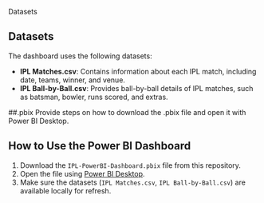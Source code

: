 Datasets
## Datasets
The dashboard uses the following datasets:
- **IPL Matches.csv**: Contains information about each IPL match, including date, teams, winner, and venue.
- **IPL Ball-by-Ball.csv**: Provides ball-by-ball details of IPL matches, such as batsman, bowler, runs scored, and extras.


##.pbix 
Provide steps on how to download the .pbix file and open it with Power BI Desktop.
## How to Use the Power BI Dashboard
1. Download the `IPL-PowerBI-Dashboard.pbix` file from this repository.
2. Open the file using [Power BI Desktop](https://powerbi.microsoft.com/desktop/).
3. Make sure the datasets (`IPL Matches.csv`, `IPL Ball-by-Ball.csv`) are available locally for refresh.
